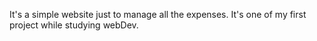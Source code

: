 It's a simple website just to manage all the expenses. It's one of my first project while studying webDev.
                     